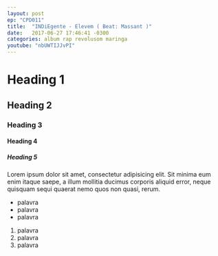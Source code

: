 ```yaml
---
layout: post
ep: "CPD011"
title:  "INDiEgente - Elevem ( Beat: Massant )"
date:   2017-06-27 17:46:41 -0300
categories: album rap revolusom maringa
youtube: "nbUWTIJJvPI"
---
```


# Heading 1

## Heading 2

### Heading 3

#### Heading 4

##### Heading 5

Lorem ipsum dolor sit amet, consectetur adipisicing elit. Sit minima eum enim itaque saepe, a illum mollitia ducimus corporis aliquid error, neque quisquam sequi quaerat nemo quos non quasi, rerum.

- palavra
- palavra
- palavra

1. palavra
1. palavra
1. palavra
